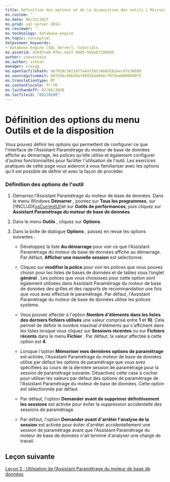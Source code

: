 ```yaml
---
title: Définition des options et de la disposition des outils | Microsoft Docs
ms.custom: ''
ms.date: 06/13/2017
ms.prod: sql-server-2014
ms.reviewer: ''
ms.technology: database-engine
ms.topic: conceptual
helpviewer_keywords:
- Database Engine [SQL Server], tutorials
ms.assetid: 43e97ce0-97bc-4a27-9485-5bbeb7190b85
author: stevestein
ms.author: sstein
manager: craigg
ms.openlocfilehash: de7918c382187fe4af361146bd182eecd7e30b80
ms.sourcegitcommit: b87d36c46b39af8b929ad94ec707dee8800950f5
ms.translationtype: MT
ms.contentlocale: fr-FR
ms.lasthandoff: 02/08/2020
ms.locfileid: "66110200"
---
```

# <a name="setting-tool-options-and-layout"></a>Définition des options du menu Outils et de la disposition
  Vous pouvez définir les options qui permettent de configurer ce que l'interface de l'Assistant Paramétrage du moteur de base de données affiche au démarrage, les polices qu'elle utilise et également configurer d'autres fonctionnalités pour faciliter l'utilisation de l'outil. Les exercices pratiques de cette page vous aideront à vous familiariser avec les options qu'il est possible de définir et avec la façon de procéder.  
  
### <a name="set-the-tool-options"></a>Définition des options de l'outil  
  
1.  Démarrez l'Assistant Paramétrage du moteur de base de données. Dans le menu Windows **Démarrer** , pointez sur **Tous les programmes**, sur [!INCLUDE[ssCurrentUI](../../includes/sscurrentui-md.md)]et sur **Outils de performances**, puis cliquez sur **Assistant Paramétrage du moteur de base de données**.  
  
2.  Dans le menu **Outils** , cliquez sur **Options**.  
  
3.  Dans la boîte de dialogue **Options** , passez en revue les options suivantes :  
  
    -   Développez la liste **Au démarrage** pour voir ce que l'Assistant Paramétrage du moteur de base de données affiche au démarrage. Par défaut, **Afficher une nouvelle session** est sélectionné.  
  
    -   Cliquez sur **modifier la police** pour voir les polices que vous pouvez choisir pour les listes de bases de données et de tables sous l’onglet **général** . Les polices que vous choisissez pour cette option sont également utilisées dans Assistant Paramétrage du moteur de base de données des grilles et des rapports de recommandation une fois que vous avez effectué le paramétrage. Par défaut, l'Assistant Paramétrage du moteur de base de données utilise les polices système.  
  
    -   Vous pouvez affecter à l'option **Nombre d'éléments dans les listes des derniers fichiers utilisés** une valeur comprise entre **1** et **10**. Cela permet de définir le nombre maximal d'éléments qui s'affichent dans les listes lorsque vous cliquez sur **Sessions récentes** ou sur **Fichiers récents** dans le menu **Fichier** . Par défaut, la valeur affectée à cette option est **4**.  
  
    -   Lorsque l'option **Mémoriser mes dernières options de paramétrage** est activée, l'Assistant Paramétrage du moteur de base de données utilise par défaut les options de paramétrage que vous avez spécifiées au cours de la dernière session de paramétrage pour la session de paramétrage suivante. Désactivez cette case à cocher pour utiliser les valeurs par défaut des options de paramétrage de l'Assistant Paramétrage du moteur de base de données. Cette option est sélectionnée par défaut.  
  
    -   Par défaut, l'option **Demander avant de supprimer définitivement les sessions** est activée pour éviter la suppression accidentelle des sessions de paramétrage.  
  
    -   Par défaut, l'option **Demander avant d'arrêter l'analyse de la session** est activée pour éviter d'arrêter accidentellement une session de paramétrage avant que l'Assistant Paramétrage du moteur de base de données n'ait terminé d'analyser une charge de travail.  
  
## <a name="next-lesson"></a>Leçon suivante  
 [Leçon 2 : Utilisation de l’Assistant Paramétrage du moteur de base de données](../../relational-databases/performance/database-engine-tuning-advisor.md)  
  
  
